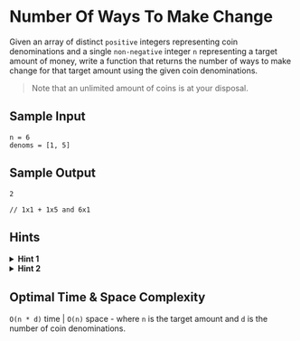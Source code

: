 # Number Of Ways To Make Change

Given an array of distinct `positive` integers representing coin denominations and a single `non-negative` integer `n` representing a target amount of money, write a function that returns the number of ways to make change for that target amount using the given coin denominations.

> Note that an unlimited amount of coins is at your disposal.

## Sample Input

```plaintext
n = 6
denoms = [1, 5]
```

## Sample Output

```plaintext
2 

// 1x1 + 1x5 and 6x1
```

## Hints

<details>
<summary><b>Hint 1</b></summary>

Try building an array of the number of ways to make change for all amounts between `0` and `n` inclusive.
> Note that there is only one way to make change for `0`: that is to not use any coins.

</details>

<details>
<summary><b>Hint 2</b></summary>

Build up the array mentioned in `Hint #1` one coin denomination at a time. In other words, find the number of ways to make change for all amounts between `0` and `n` with only one denomination, then with two, etc., until you use all denominations.

</details>

## Optimal Time & Space Complexity

`O(n * d)` time | `O(n)` space - where `n` is the target amount and `d` is the number of coin denominations.

